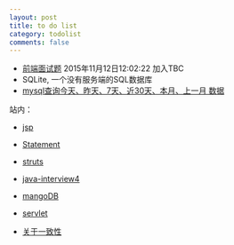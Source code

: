 ```yaml
---
layout: post
title: to do list
category: todolist
comments: false
---
```


- [前端面试题](http://www.cnblogs.com/Darren_code/archive/2012/01/31/questions.html) 2015年11月12日12:02:22 加入TBC
-  SQLite, 一个没有服务端的SQL数据库
-  [mysql查询今天、昨天、7天、近30天、本月、上一月 数据](http://blog.csdn.net/huangxy10/article/details/8193953)

站内：

- [jsp](/tech/2015/10/26/tech-jsp.html)
- [Statement](/tech/2015/10/27/tech-Statement.html)
- [struts](/tech/2015/10/27/tech-struts.html)
- [java-interview4](/java/2015/11/03/java-interview4.html)
- [mangoDB](/db/2015/10/23/db-mangoDB.html)
- [servlet](/java/2015/10/23/tech-servlet.html)

- [关于一致性](http://mp.weixin.qq.com/s?__biz=MzAwMDU1MTE1OQ==&mid=2653546976&idx=1&sn=c3fb2338389a41e7ab998c0c21bd3e5d&scene=23&srcid=0427QB9ktnkKO01ik9i5IfFL#rd)
